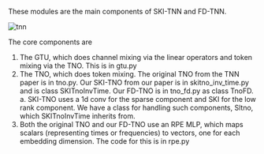 These modules are the main components of SKI-TNN and FD-TNN.

![tnn](https://github.com/jonathanmei/ski-tnn-private/assets/2014727/2150406d-a1ee-49e7-855f-76495af5cf13)

The core components are
1. The GTU, which does channel mixing via the linear operators and token mixing via the TNO. This is in gtu.py
2. The TNO, which does token mixing. The original TNO from the TNN paper is in tno.py. Our SKI-TNO from our paper is in skitno_inv_time.py and is class SKITnoInvTime. Our FD-TNO is in tno_fd.py as class TnoFD.
  a. SKI-TNO uses a 1d conv for the sparse component and SKI for the low rank component. We have a class for handling such components, Sltno, which SKITnoInvTime inherits from.
4. Both the original TNO and our FD-TNO use an RPE MLP, which maps scalars (representing times or frequencies) to vectors, one for each embedding dimension. The code for this is in rpe.py
